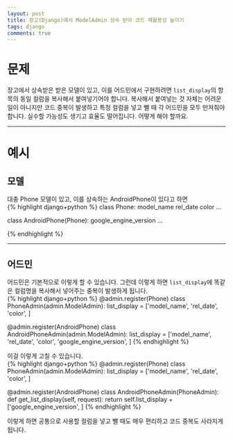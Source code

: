 ```yaml
---
layout: post
title: 장고(Django)에서 ModelAdmin 상속 받아 코드 재활용성 높이기
tags: django
comments: true
---
```


# 문제

장고에서 상속받은 받은 모델이 있고, 이를 어드민에서 구현하려면 `list_display`의 항목의 동일 컬럼을 복사해서 붙여넣기어야 합니다. 복사해서 붙여넣는 것 자체는 어려운 일이 아니지만 코드 중복이 발생하고 특정 컬럼을 넣고 뺄 때 각 어드민을 모두 만져줘야 합니다. 실수할 가능성도 생기고 효율도 떨어집니다. 어떻게 해야 할까요.  

---

# 예시

## 모델
대충 Phone 모델이 있고, 이를 상속하는 AndroidPhone이 있다고 하면  
{% highlight django+python %}
class Phone:
    model_name
    rel_date
    color
    ...

class AndroidPhone(Phone):
    google_engine_version
    ...

{% endhighlight %}

---

## 어드민
어드민은 기본적으로 이렇게 할 수 있습니다. 그런데 이렇게 하면 `list_display`에 똑같은 컬럼명을 복사해서 넣어주는 중복이 발생하게 됩니다.  
{% highlight django+python %}
@admin.register(Phone)
class PhoneAdmin(admin.ModelAdmin):
    list_display = ['model_name', 'rel_date', 'color', ]

@admin.register(AndroidPhone)
class AndroidPhoneAdmin(admin.ModelAdmin):
    list_display = ['model_name', 'rel_date', 'color', 'google_engine_version', ]
{% endhighlight %}

이걸 이렇게 고칠 수 있습니다.  
{% highlight django+python %}
@admin.register(Phone)
class PhoneAdmin(admin.ModelAdmin):
    list_display = ['model_name', 'rel_date', 'color', ]

@admin.register(AndroidPhone)
class AndroidPhoneAdmin(PhoneAdmin):
    def get_list_display(self, request):
        return self.list_display + ['google_engine_version', ]
{% endhighlight %}

이렇게 하면 공통으로 사용할 컬럼을 넣고 뺄 때도 매우 편리하고 코드 중복도 사라지게 됩니다.  
